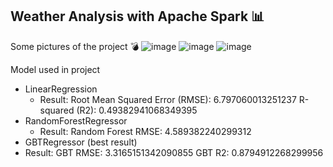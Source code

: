 ## Weather Analysis with Apache Spark 📊

Some pictures of the project 💣
![image](https://github.com/user-attachments/assets/3ec05ba4-d050-40ce-872d-9e48850e4cbf)
![image](https://github.com/user-attachments/assets/993d6774-bc60-40a6-ad59-b26bd81c0835)
![image](https://github.com/user-attachments/assets/ab376f6c-dccb-4a8c-ab2a-42c6c0ea6221)

Model used in project
- LinearRegression
  - Result: Root Mean Squared Error (RMSE): 6.797060013251237
            R-squared (R2): 0.49382941068349395
- RandomForestRegressor
  - Result: Random Forest RMSE: 4.589382240299312
-  GBTRegressor (best result)
  - Result: GBT RMSE: 3.3165151342090855
            GBT R2: 0.8794912268299956
